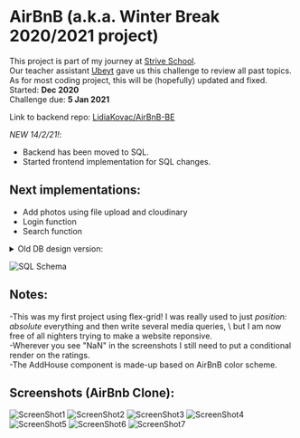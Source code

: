 # AirBnB (a.k.a. Winter Break 2020/2021 project) 

This project is part of my journey at [Strive School](https://strive.school).\
Our teacher assistant [Ubeyt](https://github.com/ubeytdemirr) gave us this challenge to review all past topics. \
As for most coding project, this will be (hopefully) updated and fixed. \
Started: **Dec 2020** \
Challenge due: **5 Jan 2021** 

Link to backend repo: [LidiaKovac/AirBnB-BE](https://github.com/LidiaKovac/AirBnB-BE) 

 _NEW 14/2/21!_: 
- Backend has been moved to SQL.
- Started frontend implementation for SQL changes.
## Next implementations: 
- Add photos using file upload and cloudinary
- Login function
- Search function
<details>
  <summary>Old DB design version: </summary>
  
  ![SQL Schema](https://imgur.com/yGWI969.jpg)
  
  </details>

![SQL Schema](https://imgur.com/merJeTK.png)

## Notes: 

-This was my first project using flex-grid! I was really used to just *position: absolute* everything and then write several media queries, \ 
but I am now free of all nighters trying to make a website reponsive.\
-Wherever you see "NaN" in the screenshots I still need to put a conditional render on the ratings. \
-The AddHouse component is made-up based on AirBnB color scheme.


## Screenshots (AirBnb Clone): 
![ScreenShot1](https://imgur.com/pzX2luP.png)
![ScreenShot2](https://imgur.com/wEjdbYp.png)
![ScreenShot3](https://imgur.com/4qGMSA0.png)
![ScreenShot4](https://imgur.com/ZBRjkFU.png)
![ScreenShot5](https://imgur.com/o566l6A.png)
![ScreenShot6](https://imgur.com/FjEt1R7.png)
![ScreenShot7](https://imgur.com/StlDcqK.png)
